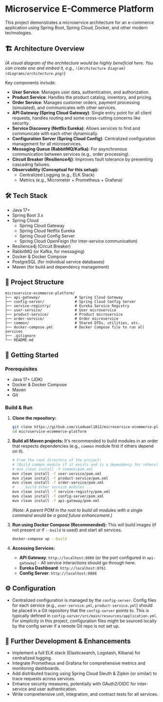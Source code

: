 # Microservice E-Commerce Platform

This project demonstrates a microservice architecture for an e-commerce application using Spring Boot, Spring Cloud, Docker, and other modern technologies.

## 🏗️ Architecture Overview

*(A visual diagram of the architecture would be highly beneficial here. You can create one and embed it, e.g., `![Architecture Diagram](diagrams/architecture.png)`)*

<!-- Example placeholder for an architecture diagram -->
<!-- ![Architecture Diagram](diagrams/microservice_architecture.png) -->

Key components include:

- **User Service**: Manages user data, authentication, and authorization.
- **Product Service**: Handles the product catalog, inventory, and pricing.
- **Order Service**: Manages customer orders, payment processing (simulated), and communicates with other services.
- **API Gateway (Spring Cloud Gateway)**: Single entry point for all client requests, handles routing and some cross-cutting concerns like security.
- **Service Discovery (Netflix Eureka)**: Allows services to find and communicate with each other dynamically.
- **Configuration Server (Spring Cloud Config)**: Centralized configuration management for all microservices.
- **Messaging Queue (RabbitMQ/Kafka)**: For asynchronous communication between services (e.g., order processing).
- **Circuit Breaker (Resilience4j)**: Improves fault tolerance by preventing cascading failures.
- **Observability (Conceptual for this setup):**
    - Centralized Logging (e.g., ELK Stack)
    - Metrics (e.g., Micrometer + Prometheus + Grafana)

## 🛠️ Tech Stack

- Java 17+
- Spring Boot 3.x
- Spring Cloud
    - Spring Cloud Gateway
    - Spring Cloud Netflix Eureka
    - Spring Cloud Config Server
    - Spring Cloud OpenFeign (for inter-service communication)
- Resilience4j (Circuit Breaker)
- RabbitMQ (or Kafka, for messaging)
- Docker & Docker Compose
- PostgreSQL (for individual service databases)
- Maven (for build and dependency management)

## 📂 Project Structure

```
microservice-ecommerce-platform/
├── api-gateway/                # Spring Cloud Gateway
├── config-server/              # Spring Cloud Config Server
├── service-registry/           # Eureka Service Registry
├── user-service/               # User microservice
├── product-service/            # Product microservice
├── order-service/              # Order microservice
├── common/                     # Shared DTOs, utilities, etc.
├── docker-compose.yml          # Docker Compose file to run all services
├── .gitignore
└── README.md
```

## 🚀 Getting Started

### Prerequisites

- Java 17+ (JDK)
- Docker & Docker Compose
- Maven
- Git

### Build & Run

1.  **Clone the repository:**
    ```bash
    git clone https://github.com/ziadwael1812/microservice-ecommerce-platform.git
    cd microservice-ecommerce-platform
    ```

2.  **Build all Maven projects:**
    It's recommended to build modules in an order that respects dependencies (e.g., `common` module first if others depend on it).
    ```bash
    # From the root directory of the project:
    # (Build common module if it exists and is a dependency for others)
    # mvn clean install -f common/pom.xml 
    mvn clean install -f user-service/pom.xml
    mvn clean install -f product-service/pom.xml
    mvn clean install -f order-service/pom.xml
    # ... build other service modules ...
    mvn clean install -f service-registry/pom.xml
    mvn clean install -f config-server/pom.xml
    mvn clean install -f api-gateway/pom.xml
    ```
    *(Note: A parent POM in the root to build all modules with a single command would be a good future enhancement.)*

3.  **Run using Docker Compose (Recommended):**
    This will build images (if not present or if `--build` is used) and start all services.
    ```bash
    docker-compose up --build
    ```

4.  **Accessing Services:**
    -   **API Gateway**: `http://localhost:8080` (or the port configured in `api-gateway`) - All service interactions should go through here.
    -   **Eureka Dashboard**: `http://localhost:8761`
    -   **Config Server**: `http://localhost:8888`

## ⚙️ Configuration

-   Centralized configuration is managed by the `config-server`. Config files for each service (e.g., `user-service.yml`, `product-service.yml`) should be placed in a Git repository that the `config-server` points to. This is typically defined in `config-server/src/main/resources/application.yml`. For simplicity in this project, configuration files might be sourced locally by the config server if a remote Git repo is not set up.

## 🌱 Further Development & Enhancements

-   Implement a full ELK stack (Elasticsearch, Logstash, Kibana) for centralized logging.
-   Integrate Prometheus and Grafana for comprehensive metrics and monitoring dashboards.
-   Add distributed tracing using Spring Cloud Sleuth & Zipkin (or similar) to trace requests across services.
-   Enhance security measures, potentially with OAuth2/OIDC for inter-service and user authentication.
-   Write comprehensive unit, integration, and contract tests for all services.
